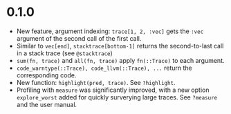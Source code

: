# 0.1.0

- New feature, argument indexing: `trace[1, 2, :vec]` gets the `:vec` argument of the second call of the first call.
- Similar to `vec[end]`, `stacktrace[bottom-1]` returns the second-to-last call in a
stack trace (see `@stacktrace`)
- `sum(fn, trace)` and `all(fn, trace)` apply `fn(::Trace)` to each argument.
- `code_warntype(::Trace), code_llvm(::Trace), ...` return the corresponding code.
- New function: `highlight(pred, trace)`. See `?highlight`.
- Profiling with `measure` was significantly improved, with a new option `explore_worst`
added for quickly surverying large traces. See `?measure` and the user manual.
